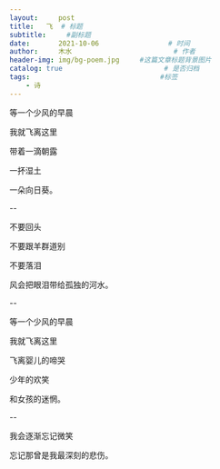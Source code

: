 ```yaml
---
layout:     post                       
title:   飞  # 标题
subtitle:     #副标题
date:       2021-10-06                 # 时间
author:     木水                         # 作者
header-img: img/bg-poem.jpg     #这篇文章标题背景图片
catalog: true                         # 是否归档
tags:                                #标签
    - 诗
---
```

等一个少风的早晨

我就飞离这里

带着一滴朝露

一抔湿土

一朵向日葵。

--

不要回头

不要跟羊群道别

不要落泪

风会把眼泪带给孤独的河水。

--

等一个少风的早晨

我就飞离这里

飞离婴儿的啼哭

少年的欢笑

和女孩的迷惘。

--

我会逐渐忘记微笑

忘记那曾是我最深刻的悲伤。
